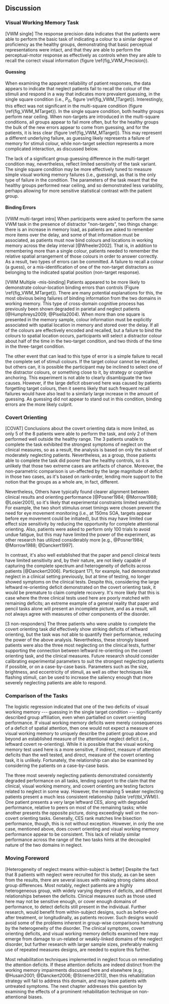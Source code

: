 Discussion
----------

### Visual Working Memory Task 

[VWM single] The response precision data indicates that the
patients were able to perform the basic task of indicating a
colour to a similar degree of proficiency as the healthy 
groups, demonstrating that basic perceptual representations were
intact, and that they are able to perform the perceptual-motor response as
effectively as controls when they are able to recall the correct
visual information (figure \ref{fig_VWM_Precision}). 

#### Guessing

When examining the apparent reliability of patient responses, the
data appears to indicate that neglect patients fail to recall the
colour of the stimuli and respond in a way that indicates
more prevalent guessing, in the single square condition (i.e.,
$P_G$, figure \ref{fig_VWM_1Target}).  Interestingly,  this effect
was not significant in the multi-square condition (figure
\ref{fig_VWM_MTarget}). In the single square condition, both
healthy groups perform near ceiling. When non-targets are
introduced in the multi-square conditions, all groups appear to
fail more often, but for the healthy groups the bulk of the new errors
appear to come from guessing, and for the patients, it is less
clear (figure \ref{fig_VWM_MTarget}). This may represent a
different underlying failure, as guessing likely represents a
failure of memory for stimuli colour, while non-target
selection represents a more complicated interaction, as discussed
below.

The lack of a significant group guessing difference in the
multi-target condition may,
nevertheless, reflect limited sensitivity of the task variant. The
single square condition may be more effectively tuned to measure
simple visual working memory failures (i.e., guessing), as that is
the only type of failure in the condition. The parameters of the
task meant that the healthy groups performed near ceiling, and so
demonstrated less variability, perhaps allowing for more
sensitive statistical contrast with the patient group. 

#### Binding Errors

[VWM multi-target intro] When participants were asked to perform the
same VWM task in the presence of distractor "non-targets", two things change:
there is an increase in memory load, as patients are asked to
remember more items over the delay, and some of that information must be
associated, as patients must now bind colours and locations in 
working memory across the delay interval
[@Wheeler2002].  That is, in addition to remembering more than a
single colour, patients needed to remember the relative spatial
arrangement of those colours in order to answer correctly.  As a
result, two types of errors can be committed. A failure to recall
a colour (a guess), or a mis-identification of one of the
non-target distractors as belonging to the indicated spatial position
(non-target response). 


[VWM Multiple -mis-binding] Patients appeared to be more likely to
demonstrate colour-location binding errors than controls (Figure
\ref{fig_VWM_MTarget}).  There are many potential explanations for
this, the most obvious being failures of binding
information from the two domains in working memory. This type of 
cross-domain cognitive
process has previously been shown degraded in parietal and neglect
patients (@Humphreys2009; @Pisella2004).  When more than one
square is presented in the memory sample, colour information 
must be explicitly
associated with spatial location in memory and stored over the
delay.  If all of the colours
are effectively encoded and recalled, but a failure to bind the
colours to spatial location occurs, participants will select a
distractor colour about half of the time in the two-target condition,
and two thirds of the time in the three-target condition. 

The other event that can lead to this type of error is a simple
failure to recall the complete set of stimuli colours. If the
target colour cannot be recalled, but others can, it is possible
the participant may be inclined to select one of the distractor
colours, or something close to it, by strategy or cognitive
anchoring. This experiment is not able to clearly disambiguate the
two causes.  However, if the large deficit observed here was
caused by patients forgetting target colours, then it seems likely
that such frequent recall failures would have also lead to a
similarly large increase in the amount of guessing. As guessing
did not appear to stand out in this condition, binding errors are
the more likely culprit.

### Covert Orienting
[COVAT] Conclusions about the covert orienting data is more
limited, as only 5 of the 8 patients were able to perform the task, and
only 2 of them performed well outside the healthy range.
The 3 patients unable to complete the task exhibited the strongest
symptoms of neglect on the clinical measures, so as a result, the
analysis is based on only the subset of moderately neglecting patients.
Nevertheless, as a group, those patients able to complete the task
did poorer than the healthy controls, so it is unlikely that those
two extreme cases are artifacts of chance. Moreover, the non-parametric
comparison is un-affected by the large magnitude of deficit in
those two cases, as it's based on rank-order, lending more support
to the notion that the groups as a whole are, in fact, different. 

Nevertheless, Others have typically found clearer alignment
between clinical results and orienting performance [@Posner1984;
@Morrow1988; @Losier2001], so it's likely that experimental
constraints limited sensitivity.  For example, the two short
stimulus onset timings were chosen prevent the need for eye
movement monitoring (i.e., at 150ms SOA, targets appear before eye
movement could be initiated), but this may have limited cue effect
size sensitivity by reducing the opportunity for complete
attentional orienting.  Also, patients were asked to perform only
100 trials to avoid undue fatigue, but this may have limited the
power of the experiment, as other research has utilized
considerably more [e.g., @Posner1984; @Morrow1988; @Danckert1997].

In contrast, it's also well established that the paper and pencil
clinical tests have limited sensitivity and, by their nature, are
not likely capable of capturing the complete spectrum and
heterogeneity of deficits across patients [@Danckert2006].
Participant 171, for example, had demonstrated neglect in a
clinical setting previously, but at time of testing, no longer
showed symptoms on the clinical tests.  Despite this, considering
the large leftward re-orienting deficit demonstrated on the 
covert orienting task, it would be
premature to claim complete recovery. It's more likely that this
is case where the three clinical tests used here are poorly
matched with remaining deficits; an extreme example of a general
reality that paper and pencil tasks alone will present
an incomplete picture, and as a result, will not always agree
with measures of other components of the disorder. 

[3 non-responders]  The three patients who were unable to complete the
covert orienting task *did* effectively show striking deficits of
leftward orienting, but the task was not able to quantify
their performance, reducing the power of the above analysis.
Nevertheless, these strongly biased patients were also the
three most neglecting on the clinical tests, further supporting
the connection between leftward re-orienting on the covert
orienting task, and the clinical measures. Future research should consider
calibrating experimental parameters to suit the strongest
neglecting patients if possible, or on a case-by-case basis. 
Parameters such as the size, brightness, and
eccentricity of stimuli, as well as other techniques like
flashing stimuli, can be used to increase the saliency enough that
more severely neglecting patients are able to respond.

### Comparison of the Tasks

The logistic regression indicated that one of the two deficits of
visual working memory ---
guessing in the single target condition --- significantly described
group affiliation, even when partialled on covert orienting
performance. If visual working memory deficits were merely
consequences of a deficit of spatial attention, then one would not
expect a measure of visual working memory to uniquely describe the
patient group above and beyond an established measure of the
attentional neglect deficit (i.e., leftward covert re-orienting).
While it is possible that the visual working memory test used here
is a more sensitive, if indirect, measure of attention deficits
than the well tested, and direct, measure of the covert orienting
task, it is unlikely. Fortunately, the relationship can also be
examined by considering the patients on a case-by-case basis.

The three most severely neglecting patients demonstrated
consistently degraded performance on all tasks, lending support to
the claim that the clinical, visual working memory, and covert
orienting are testing factors related to neglect in some way.
However, the remaining 5 weaker neglecting patients present a much
less consistent relationship (table \ref{tbl_VWM}). One patient
presents a very large leftward CES, along with degraded
performance, relative to peers on most of the remaining tasks;
while another presents the opposite picture, doing exceedingly
well on the non-covert orienting tasks.  Generally, CES rank
matches line bisection performance, though, this is not without
exception. However, in only the one case, mentioned above, does
covert orienting and visual working memory performance appear to
be consistent. This lack of reliably similar performance across
the range of the two tasks hints at the decoupled nature of the
two domains in neglect. 

### Moving Foreword

[Heterogeneity of neglect means within-subject is better] Despite
the fact that 8 patients with neglect were recruited for this
study, as can be seen from the results, there are several issues
with making strong claims about group differences. Most notably,
neglect patients are a highly heterogeneous group, with widely
varying degrees of deficits, and different relationships between
the deficits. Clinical measures such as those used here may not be
sensitive enough, or cover enough domains of performance, to
detect deficits still present in the individual.  Further
research, would benefit from within-subject designs, such as
before-and-after treatment, or longitudinally, as
patients recover. Such designs would avoid some of the problems
inherent in group-wise comparisons hamstrung by the heterogeneity
of the disorder.  The clinical symptoms, covert orienting
deficits, and visual working memory deficits examined here may
emerge from damage to un-related or weakly-linked domains of the
neglect disorder, but further research with larger sample sizes,
preferably making use of repeated measures designs, are needed to
explore this further.

Most rehabilitation techniques implemented in neglect focus on
remediating the attention deficits. If these attention deficits
are indeed distinct from the working memory impairments discussed
here and elsewhere (e.g.; @Husain2001; @Danckert2006;
@Striemer2013), then this rehabilitation strategy will fail to
address this domain, and may leave patients with untreated
symptoms.  The next chapter addresses this question by examining
the effects of a prominent rehabilitation technique on
non-attentional biases.
